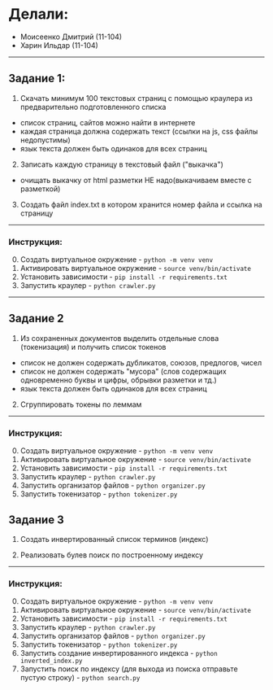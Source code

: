 # Делали:

* Моисеенко Дмитрий (11-104)
* Харин Ильдар (11-104)

---

## Задание 1:


1. Скачать минимум 100 текстовых страниц с помощью краулера из предварительно подготовленного списка
- список страниц, сайтов можно найти в интернете
- каждая страница должна содержать текст (ссылки на js, css файлы недопустимы)
- язык текста  должен быть одинаков для всех страниц

2. Записать каждую страницу в текстовый файл ("выкачка")
- очищать выкачку от html разметки  НЕ надо(выкачиваем вместе с разметкой)

3. Создать файл index.txt в котором хранится номер файла и ссылка на страницу

---

### Инструкция:

0. Создать виртуальное окружение - `python -m venv venv`
1. Активировать виртуальное окружение - `source venv/bin/activate`
2. Установить зависимости - `pip install -r requirements.txt`
3. Запустить краулер - `python crawler.py`

---

## Задание 2


1. Из сохраненных документов выделить отдельные слова (токенизация) и получить список токенов

- список не должен содержать дубликатов, союзов, предлогов, чисел
- список не должен содержать "мусора" (слов содержащих одновременно буквы и цифры, обрывки разметки и тд.)
- язык текста должен быть одинаков для всех страниц

2. Сгруппировать токены по леммам

---

### Инструкция:

0. Создать виртуальное окружение - `python -m venv venv`
1. Активировать виртуальное окружение - `source venv/bin/activate`
2. Установить зависимости - `pip install -r requirements.txt`
3. Запустить краулер - `python crawler.py`
4. Запустить организатор файлов - `python organizer.py`
5. Запустить токенизатор - `python tokenizer.py`

## Задание 3
1. Создать инвертированный список терминов (индекс)

2. Реализовать булев поиск по построенному индексу

---

### Инструкция:

0. Создать виртуальное окружение - `python -m venv venv`
1. Активировать виртуальное окружение - `source venv/bin/activate`
2. Установить зависимости - `pip install -r requirements.txt`
3. Запустить краулер - `python crawler.py`
4. Запустить организатор файлов - `python organizer.py`
5. Запустить токенизатор - `python tokenizer.py`
6. Запустить создание инвертированного индекса - `python inverted_index.py`
7. Запустить поиск по индексу (для выхода из поиска отправьте пустую строку) - `python search.py`
